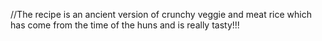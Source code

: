 //The recipe is an ancient version of crunchy veggie and meat rice which has come from the time of the huns and is really tasty!!!